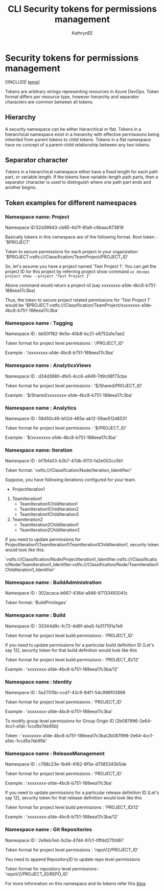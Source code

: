 ﻿---
title: CLI Security tokens for permissions management
titleSuffix: Azure DevOps 
description: Use Azure DevOps CLI to manage security tokens for permissions management
ms.topic: reference 
ms.prod: devops 
ms.technology: devops-ref
ms.manager: mijacobs 
ms.author: geverghe
author: KathrynEE
monikerRange: 'azure-devops'
ms.date: 06/18/2019
---

# Security tokens for permissions management

[!INCLUDE [temp](../includes/version-vsts-only.md)]

Tokens are arbitrary strings representing resources in Azure DevOps. Token format differs per resource type, however hierarchy and separator characters are common between all tokens.

## Hierarchy

A security namespace can be either hierarchical or flat.
Tokens in a hierarchical namespace exist in a hierarchy with effective permissions being inherited from parent tokens to child tokens.
Tokens in a flat namespace have no concept of a parent-child relationship between any two tokens.

## Separator character

Tokens in a hierarchical namespace either have a fixed length for each path part, or variable length.
If the tokens have variable-length path parts, then a separator character is used to distinguish where one path part ends and another begins.

## Token examples for different namespaces

### Namespace name: Project

Namespace ID:52d39943-cb85-4d7f-8fa8-c6baac873819

Basically tokens in this namespace are of the following format.
Root token : '\$PROJECT'

Token to secure permissions for each project in your organization
'\$PROJECT:vstfs:///Classification/TeamProject/PROJECT_ID'

So, let's assume you have a project named 'Test Project 1'.
You can get the project ID for this project by referring project show command
`az devops project show --project "Test Project 1"`

Above command would return a project-id (say xxxxxxxx-a1de-4bc8-b751-188eea17c3ba)

Thus, the token to secure project related permissions for 'Test Project 1' would be
'\$PROJECT:vstfs:///Classification/TeamProject/xxxxxxxx-a1de-4bc8-b751-188eea17c3ba'

### Namespace name : Tagging

Namespace ID : bb50f182-8e5e-40b8-bc21-e8752a1e7ae2

Token format for project level permissions : '/PROJECT_ID'

Example : '/xxxxxxxx-a1de-4bc8-b751-188eea17c3ba'

### Namespace name : AnalyticsViews

Namespace ID : d34d3680-dfe5-4cc6-a949-7d9c68f73cba

Token format for project level permissions : '\$/Shared/PROJECT_ID'

Example : '\$/Shared/xxxxxxxx-a1de-4bc8-b751-188eea17c3ba'

### Namespace name : Analytics

Namespace ID : 58450c49-b02d-465a-ab12-59ae512d6531

Token format for project level permissions : '\$/PROJECT_ID'

Example : '\$/xxxxxxxx-a1de-4bc8-b751-188eea17c3ba'

### Namespace name: Iteration

Namespace ID : bf7bfa03-b2b7-47db-8113-fa2e002cc5b1

Token format: 'vstfs:///Classification/Node/Iteration_Identifier/'

Suppose, you have following iterations configured for your team.

- ProjectIteration1

1.  TeamIteration1
    - TeamIteration1ChildIteration1
    - TeamIteration1ChildIteration2
    - TeamIteration1ChildIteration3
2.  TeamIteration2
    - TeamIteration2ChildIteration1
    - TeamIteration2ChildIteration2

If you need to update permissions for ProjectIteration1\TeamIteration1\TeamIteration1ChildIteration1, security token would look like this:

'vstfs:///Classification/Node/ProjectIteration1_Identifier:vstfs:///Classification/Node/TeamIteration1_Identifier:vstfs:///Classification/Node/TeamIteration1ChildIteration1_Identifier'

### Namespace name : BuildAdministration

Namespace ID : 302acaca-b667-436d-a946-87133492041c

Token format: 'BuildPrivileges'

### Namespace name : Build

Namespace ID : 33344d9c-fc72-4d6f-aba5-fa317101a7e9

Token format for project level build permissions : 'PROJECT_ID'

If you need to update permissions for a particular build definition ID [Let's say 12], security token for that build definition would look like this

Token format for project level build permissions : 'PROJECT_ID/12'

Example : 'xxxxxxxx-a1de-4bc8-b751-188eea17c3ba/12'

### Namespace name : Identity

Namespace ID : 5a27515b-ccd7-42c9-84f1-54c998f03866

Token format for project level permissions : 'PROJECT_ID'

Example : 'xxxxxxxx-a1de-4bc8-b751-188eea17c3ba'

To modify group level permissions for Group Origin ID [2b087996-2e64-4cc1-a1dc-1ccd5e7eb95b]

Token : 'xxxxxxxx-a1de-4bc8-b751-188eea17c3ba\2b087996-2e64-4cc1-a1dc-1ccd5e7eb95b'

### Namespace name : ReleaseManagement

Namespace ID : c788c23e-1b46-4162-8f5e-d7585343b5de

Token format for project level permissions : 'PROJECT_ID'

Example : 'xxxxxxxx-a1de-4bc8-b751-188eea17c3ba'

If you need to update permissions for a particular release definition ID [Let's say 12], security token for that release definition would look like this

Token format for project level build permissions : 'PROJECT_ID/12'

Example : 'xxxxxxxx-a1de-4bc8-b751-188eea17c3ba/12'

### Namespace name : Git Repositories

Namespace ID : 2e9eb7ed-3c0a-47d4-87c1-0ffdd275fd87

Token format for project level permissions : 'repoV2/PROJECT_ID'

You need to append RepositoryID to update repo level permissions

Token format for repository level permissions : 'repoV2/PROJECT_ID/REPO_ID'

For more information on this namespace and its tokens refer this [blog](https://devblogs.microsoft.com/devops/git-repo-tokens-for-the-security-service/)
